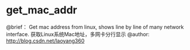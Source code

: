 # get_mac_addr
@brief： Get mac address from linux, shows line by line of many network interface. 获取Linux系统Mac地址，多网卡分行显示  @author:  http://blog.csdn.net/laoyang360
